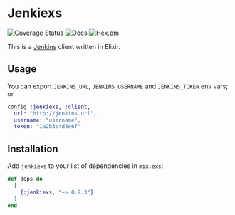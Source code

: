 # Jenkiexs

[![Coverage Status](https://coveralls.io/repos/github/GPrimola/jenkiexs/badge.svg?branch=master)](https://coveralls.io/github/GPrimola/jenkiexs?branch=master)
[![Docs](https://img.shields.io/badge/api-docs-blueviolet.svg?style=flat)](https://hexdocs.pm/jenkiexs)
![Hex.pm](https://img.shields.io/hexpm/v/jenkiexs)

This is a [Jenkins](https://www.jenkins.io/) client written in Elixir.

## Usage

You can export `JENKINS_URL`, `JENKINS_USERNAME` and `JENKINS_TOKEN` env vars;
or

```elixir
config :jenkiexs, :client,
  url: "http://jenkins.url",
  username: "username",
  token: "1a2b3c4d5e6f"
```

## Installation

Add `jenkiexs` to your list of dependencies in `mix.exs`:

```elixir
def deps do
  [
    {:jenkiexs, "~> 0.9.3"}
  ]
end
```
